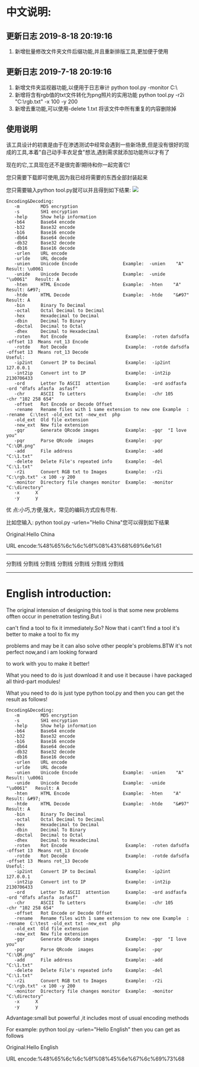 ﻿﻿中文说明:
========
## 更新日志 2019-8-18 20:19:16
1. 新增批量修改文件夹文件后缀功能,并且重新排版工具,更加便于使用

## 更新日志 2019-7-18 20:19:16
1. 新增文件夹监视器功能,以便用于日志审计 python tool.py -monitor C:\\
2. 新增将含有rgb值的txt文件转化为png照片的实用功能 python tool.py -r2i  "C:\rgb.txt" -x 100 -y 200
3. 新增去重功能,可以使用-delete 1.txt 将该文件中所有重复的内容删除掉

## 使用说明 
该工具设计的初衷是由于在渗透测试中经常会遇到一些新场景,但是没有很好的现成的工具,本着"自己动手丰衣足食"想法,遇到需求就添加功能所以才有了

现在的它,工具现在还不是很完善!期待和你一起完善它!

您只需要下载即可使用,因为我已经将需要的东西全部封装起来

您只需要输入python tool.py就可以并且得到如下结果:
![](https://raw.githubusercontent.com/ba1ma0/images/master/tool/3.png) 
	 	
    Encoding&Decoding:
       -m        MD5 encryption
       -s        SH1 encryption
       -help     Show help information
       -b64      Base64 encode
       -b32      Base32 encode
       -b16      Base16 encode
       -db64     Base64 decode
       -db32     Base32 decode
       -db16     Base16 decode
       -urlen    URL encode
       -urlde    URL decode
       -unien    Unicode Encode                 Example:  -unien    "A"        Result: \u0061
       -unide    Unicode Decode                 Example:  -unide    "\u0061"   Result: A
       -hten     HTML Encode                    Example:  -hten    "A"         Result: &#97;
       -htde     HTML Decode                    Example:  -htde    "&#97"      Result: A
       -bin      Binary To Decimal
       -octal    Octal Decimal to Decimal
       -hex      Hexadecimal to Decimal
       -dbin     Decimal To Binary
       -doctal   Decimal to Octal
       -dhex     Decimal to Hexadecimal
       -roten    Rot Encode                      Example:  -roten dafsdfa -offset 13  Means rot_13 Encode
       -rotde    Rot Decode                      Example:  -rotde dafsdfa -offset 13  Means rot_13 Decode
    Useful:
       -ip2int   Convert IP to Decimal           Example:  -ip2int  127.0.0.1
       -int2ip   Convert int to IP               Example:  -int2ip  2130706433
       -ord      Letter To ASCII  attention      Example:  -ord asdfasfa      -ord "dfafs afasfa  asfasf"
       -chr      ASCII  To Letters               Example:  -chr 105           -chr "102 258 654"
       -offset   Rot Encode or Decode Offset
       -rename   Rename files with 1 same extension to new one Example  : -rename  C:\test -old_ext txt -new_ext  php
       -old_ext  Old file extension
       -new_ext  New file extension
       -gqr      Generate QRcode images          Example:  -gqr  "I love you"
       -pqr      Parse QRcode  images            Example:  -pqr  "C:\QR.png"
       -add      File address                    Example:  -add  "C:\1.txt"
       -delete   Delete File's repeated info     Example:  -del  "C:\1.txt"
       -r2i      Convert RGB txt to Images       Example:  -r2i  "C:\rgb.txt" -x 100 -y 200
       -monitor  Directory file changes monitor  Example:  -monitor  "C:\directory"
       -x      X
       -y      y   


优     点:小巧,方便,强大，常见的编码方式应有尽有.

比如您输入: python tool.py -urlen="Hello China"您可以得到如下结果

Original:Hello China

URL encode:%48%65%6c%6c%6f%08%43%68%69%6e%61

	
******************************************************************************
分割线 分割线	分割线	分割线	分割线	分割线	分割线
******************************************************************************
English introduction:
========
The original intension of designing this tool is that some new problems offten occur in penetration testing.But i 

can't find a tool to fix it immediately.So? Now that i cant't find a tool  it's better to make a tool to fix my 

problems and may be it can also solve other people's problems.BTW it's not perfect now,and i am looking forward 

to work with you to make it better!  

What you need to do is just download it and use it because i have packaged all third-part modules!

What you need to do is just type python tool.py and then you can get the result as follows!

    Encoding&Decoding:
       -m        MD5 encryption
       -s        SH1 encryption
       -help     Show help information
       -b64      Base64 encode
       -b32      Base32 encode
       -b16      Base16 encode
       -db64     Base64 decode
       -db32     Base32 decode
       -db16     Base16 decode
       -urlen    URL encode
       -urlde    URL decode
       -unien    Unicode Encode                 Example:  -unien    "A"        Result: \u0061
       -unide    Unicode Decode                 Example:  -unide    "\u0061"   Result: A
       -hten     HTML Encode                    Example:  -hten    "A"         Result: &#97;
       -htde     HTML Decode                    Example:  -htde    "&#97"      Result: A
       -bin      Binary To Decimal
       -octal    Octal Decimal to Decimal
       -hex      Hexadecimal to Decimal
       -dbin     Decimal To Binary
       -doctal   Decimal to Octal
       -dhex     Decimal to Hexadecimal
       -roten    Rot Encode                      Example:  -roten dafsdfa -offset 13  Means rot_13 Encode
       -rotde    Rot Decode                      Example:  -rotde dafsdfa -offset 13  Means rot_13 Decode
    Useful:
       -ip2int   Convert IP to Decimal           Example:  -ip2int  127.0.0.1
       -int2ip   Convert int to IP               Example:  -int2ip  2130706433
       -ord      Letter To ASCII  attention      Example:  -ord asdfasfa      -ord "dfafs afasfa  asfasf"
       -chr      ASCII  To Letters               Example:  -chr 105           -chr "102 258 654"
       -offset   Rot Encode or Decode Offset
       -rename   Rename files with 1 same extension to new one Example  : -rename  C:\test -old_ext txt -new_ext  php
       -old_ext  Old file extension
       -new_ext  New file extension
       -gqr      Generate QRcode images          Example:  -gqr  "I love you"
       -pqr      Parse QRcode  images            Example:  -pqr  "C:\QR.png"
       -add      File address                    Example:  -add  "C:\1.txt"
       -delete   Delete File's repeated info     Example:  -del  "C:\1.txt"
       -r2i      Convert RGB txt to Images       Example:  -r2i  "C:\rgb.txt" -x 100 -y 200
       -monitor  Directory file changes monitor  Example:  -monitor  "C:\directory"
       -x      X
       -y      y   
Advantage:small but powerful ,it includes most of usual encoding methods

For example: python tool.py -urlen="Hello English" then you can get as follows

Original:Hello English

URL encode:%48%65%6c%6c%6f%08%45%6e%67%6c%69%73%68
				

